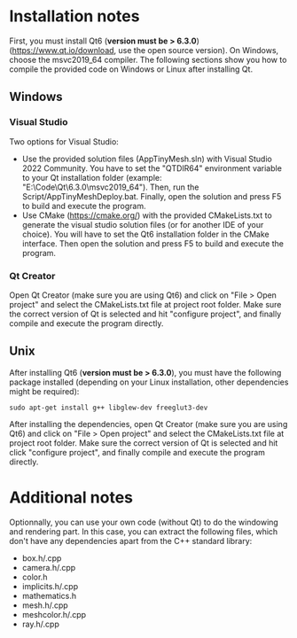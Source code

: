 # Installation notes
First, you must install Qt6 (**version must be > 6.3.0**) (https://www.qt.io/download, use the open source version). On Windows, choose the msvc2019_64 compiler. The following sections show you how to compile the provided code on Windows or Linux after installing Qt.

## Windows
### Visual Studio
Two options for Visual Studio:
- Use the provided solution files (AppTinyMesh.sln) with Visual Studio 2022 Community. You have to set the "QTDIR64" environment variable to your Qt installation folder (example: "E:\Code\Qt\6.3.0\msvc2019_64"). Then, run the Script/AppTinyMeshDeploy.bat. Finally, open the solution and press F5 to build and execute the program.
- Use CMake (https://cmake.org/) with the provided CMakeLists.txt to generate the visual studio solution files (or for another IDE of your choice). You will have to set the Qt6 installation folder in the CMake interface. Then open the solution and press F5 to build and execute the program.

### Qt Creator
Open Qt Creator (make sure you are using Qt6) and click on "File > Open project" and select the CMakeLists.txt file at project root folder. Make sure the correct version of Qt is selected and hit "configure project", and finally compile and execute the program directly.

## Unix
After installing Qt6 (**version must be > 6.3.0**), you must have the following package installed (depending on your Linux installation, other dependencies might be required):
```
sudo apt-get install g++ libglew-dev freeglut3-dev
```
After installing the dependencies, open Qt Creator (make sure you are using Qt6) and click on "File > Open project" and select the CMakeLists.txt file at project root folder. Make sure the correct version of Qt is selected and hit click "configure project", and finally compile and execute the program directly.

# Additional notes
Optionnally, you can use your own code (without Qt) to do the windowing and rendering part. In this case, you can extract the following files, which don't have any dependencies apart from the C++ standard library:
 - box.h/.cpp
 - camera.h/.cpp
 - color.h
 - implicits.h/.cpp
 - mathematics.h
 - mesh.h/.cpp
 - meshcolor.h/.cpp
 - ray.h/.cpp
 
